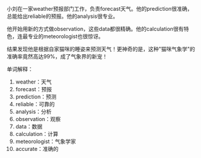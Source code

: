 小刘在一家weather预报部门工作，负责forecast天气。他的prediction很准确，总能给出reliable的预报。他的analysis很专业。

他开始用新的方式做observation，这些data都很精确。他的calculation很有特色，连最专业的meteorologist也很惊讶。

结果发现他是根据自家猫咪的睡姿来预测天气！更神奇的是，这种"猫咪气象学"的准确率竟然高达99%，成了气象界的新宠！

单词解释：
1. weather：天气
2. forecast：预报
3. prediction：预测
4. reliable：可靠的
5. analysis：分析
6. observation：观察
7. data：数据
8. calculation：计算
9. meteorologist：气象学家
10. accurate：准确的 
